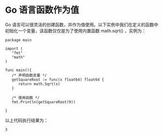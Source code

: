 # Go 语言函数作为值



Go 语言可以很灵活的创建函数，并作为值使用。以下实例中我们在定义的函数中初始化一个变量，该函数仅仅是为了使用内置函数 math.sqrt() ，实例为：

```
package main

import (
   "fmt"
   "math"
)

func main(){
   /* 声明函数变量 */
   getSquareRoot := func(x float64) float64 {
      return math.Sqrt(x)
   }

   /* 使用函数 */
   fmt.Println(getSquareRoot(9))

}
```

以上代码执行结果为：

```
3
```



